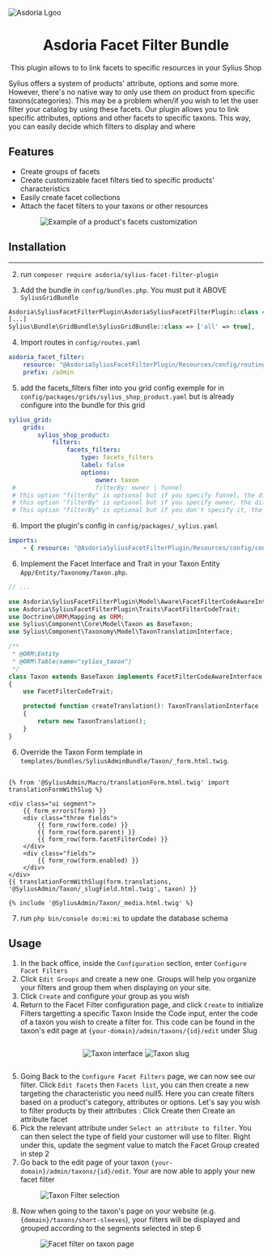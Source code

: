 <p align="center">
</p>

![Asdoria Lgoo](doc/asdoria.jpg)

<h1 align="center">Asdoria Facet Filter Bundle</h1>

<p align="center">
This plugin allows to to link facets to specific resources in your Sylius Shop

Sylius offers a system of products' attribute, options and some more. However, there's no native way to only use them on product from specific taxons(categories).
This may be a problem when/if you wish to let the user filter your catalog by using these facets.
Our plugin allows you to link specific attributes, options and other facets to specific taxons. This way, you can easily decide which filters to display and where

[//]: # (Sylius a une notion d'attributs de produits, d'options de produits et autres.)

[//]: # (Cependant, il n'y a pas de moyen intégré pour rendre ces attributs, options, taxons uniquement pertinents pour les produits dans des catégories spécifiques.)

[//]: # (Cela peut être un problème si/quand vous voulez permettre aux visiteurs de filtrer le catalogue de produits en utilisant ces facettes. )

[//]: # (Ce plugin permet de lier des attributs spécifiques, des options et d'autres facettes à des taxons u autre ressoures, ce qui vous permet de décider plus facilement quels filtres afficher à quel endroit.)
</p>

## Features

+ Create groups of facets
+ Create customizable facet filters tied to specific products' characteristics
+ Easily create facet collections
+ Attach the facet filters to your taxons or other resources

<div style="max-width: 75%; height: auto; margin: auto">

![Example of a product's facets customization](doc/plugin_demo.gif)

</div>

## Installation

---
2. run `composer require asdoria/sylius-facet-filter-plugin`


3. Add the bundle in `config/bundles.php`. You must put it ABOVE `SyliusGridBundle`

```php
Asdoria\SyliusFacetFilterPlugin\AsdoriaSyliusFacetFilterPlugin::class => ['all' => true],
[...]
Sylius\Bundle\GridBundle\SyliusGridBundle::class => ['all' => true],
```

4. Import routes in `config/routes.yaml`

```yaml
asdoria_facet_filter:
    resource: "@AsdoriaSyliusFacetFilterPlugin/Resources/config/routing.yaml"
    prefix: /admin
```


5. add the facets_filters filter into you grid config exemple for in `config/packages/grids/sylius_shop_product.yaml` but is already configure into the bundle for this grid
```yaml
sylius_grid:
    grids:
        sylius_shop_product:
            filters:
                facets_filters:
                    type: facets_filters
                    label: false
                    options:
                        owner: taxon
 #                      filterBy: owner | funnel
 # this option "filterBy" is optional but if you specify funnel, the different filters will be filled with the rest of the filtered products.
 # this option "filterBy" is optional but if you specify owner, the different filters will be filled with the list of attributes of the category.
 # This option "filterBy" is optional but if you don't specify it, the different filters will be filled with the list of attributes of all shops.
```

6. Import the plugin's config in `config/packages/_sylius.yaml`
```yaml
imports:
    - { resource: "@AsdoriaSyliusFacetFilterPlugin/Resources/config/config.yaml"}
```

6. Implement the Facet Interface and Trait in your Taxon Entity `App/Entity/Taxonomy/Taxon.php`.

```php
// ...

use Asdoria\SyliusFacetFilterPlugin\Model\Aware\FacetFilterCodeAwareInterface;
use Asdoria\SyliusFacetFilterPlugin\Traits\FacetFilterCodeTrait;
use Doctrine\ORM\Mapping as ORM;
use Sylius\Component\Core\Model\Taxon as BaseTaxon;
use Sylius\Component\Taxonomy\Model\TaxonTranslationInterface;

/**
 * @ORM\Entity
 * @ORM\Table(name="sylius_taxon")
 */
class Taxon extends BaseTaxon implements FacetFilterCodeAwareInterface
{
    use FacetFilterCodeTrait;

    protected function createTranslation(): TaxonTranslationInterface
    {
        return new TaxonTranslation();
    }
}
```
6. Override the Taxon Form template in `templates/bundles/SyliusAdminBundle/Taxon/_form.html.twig`.

```twig

{% from '@SyliusAdmin/Macro/translationForm.html.twig' import translationFormWithSlug %}

<div class="ui segment">
    {{ form_errors(form) }}
    <div class="three fields">
        {{ form_row(form.code) }}
        {{ form_row(form.parent) }}
        {{ form_row(form.facetFilterCode) }}
    </div>
    <div class="fields">
        {{ form_row(form.enabled) }}
    </div>
</div>
{{ translationFormWithSlug(form.translations, '@SyliusAdmin/Taxon/_slugField.html.twig', taxon) }}

{% include '@SyliusAdmin/Taxon/_media.html.twig' %}

```
7. run `php bin/console do:mi:mi` to update the database schema

## Usage

1. In the back office, inside the `Configuration` section, enter `Configure Facet Filters`
2. Click `Edit Groups` and create a new one. Groups will help you organize your filters and group them when displaying on your site.
3. Click `Create` and configure your group as you wish
4. Return to the Facet Filter configuration page, and click `Create` to initialize Filters targetting a specific Taxon
Inside the Code input, enter the code of a taxon you wish to create a filter for. This code can be found in the taxon's edit page at `{your-domain}/admin/taxons/{id}/edit` under Slug
<div style="display:flex; align-items: center; justify-content: center;">

![Taxon interface](doc/taxon.png)
![Taxon slug](doc/slug.png)
</div>

5. Going Back to the `Configure Facet Filters` page, we can now see our filter. Click `Edit facets` then `Facets list`, you can then create a new targeting the characteristic you need
null5. Here you can create filters based on a product's category, attributes or options. Let's say you wish to filter products by their attributes : Click Create then Create an attribute facet
6. Pick the relevant attribute under `Select an attribute to filter`. You can then select the type of field your customer will use to filter. Right under this, update the segment value to match the Facet Group created in step 2
7. Go back to the edit page of your taxon `{your-domain}/admin/taxons/{id}/edit`. Your are now able to apply your new facet filter
 
<div style="max-width:75%; height: auto; margin: auto;">

 ![Taxon Filter selection](doc/filter_selection.jpg)

</div>


8. Now when going to the taxon's page on your website (e.g. `{domain}/taxons/short-sleeves`), your filters will be displayed and grouped according to the segments selected in step 6

<div style="max-width: 75%; height: auto; margin: auto">

   ![Facet filter on taxon page](doc/shop_facet_filter_results.png)

</div>



